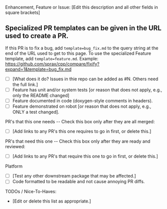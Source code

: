 Enhancement, Feature or Issue: [Edit this description and all other fields in square brackets]

## Specialized PR templates can be given in the URL used to create a PR.

If this PR is to fix a bug, add `template=bug_fix.md`
to the query string at the end of the URL used to get to this page.
To use the specialized Feature template, add `template=feature.md`.
Example: https://github.com/sprax/cpp/compare/fixify?expand=1&template=bug_fix.md

- [ ] [What does it do?  Issues in thie repo can be added as #N.  Others need the full link.]
- [ ] Feature has unit and/or system tests [or reason that does not apply, e.g., only the README changed]
- [ ] Feature documented in code (doxygen-style comments in headers).
- [ ] Feature demonstrated on robot [or reason that does not apply, e.g., ONLY a test changed].

PR's that this one needs -- Check this box only after they are all merged:
- [ ] [Add links to any PR's this one requires to go in first, or delete this.]

PR's that need this one -- Check this box only after they are ready and reviewed:
- [ ] [Add links to any PR's that require this one to go in first, or delete this.]

Platform
- [ ] [Test any other downstream package that may be affected.]
- [ ] Code formatted to be readable and not cause annoying PR diffs.

TODOs / Nice-To-Haves:
- [Edit or delete this list as appropriate.]
